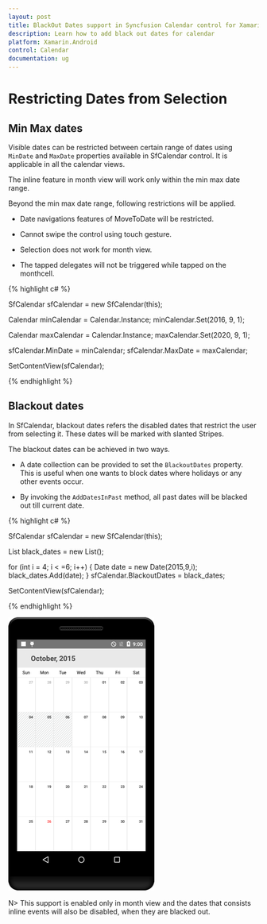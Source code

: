 ```yaml
---
layout: post
title: BlackOut Dates support in Syncfusion Calendar control for Xamarin.Android
description: Learn how to add black out dates for calendar
platform: Xamarin.Android
control: Calendar
documentation: ug
---
```


# Restricting Dates from Selection

## Min Max dates

Visible dates can be restricted between certain range of dates using `MinDate` and `MaxDate` properties available in SfCalendar control. It is applicable in all the calendar views.

The inline feature in month view will work only within the min max date range.

Beyond the min max date range, following restrictions will be applied.

* Date navigations features of MoveToDate will be restricted.

* Cannot swipe the control using touch gesture.

* Selection does not work for month view. 

* The tapped delegates will not be triggered while tapped on the monthcell.  

{% highlight c# %}

SfCalendar sfCalendar = new SfCalendar(this);

Calendar minCalendar = Calendar.Instance;
minCalendar.Set(2016, 9, 1);

Calendar maxCalendar = Calendar.Instance;
maxCalendar.Set(2020, 9, 1);

sfCalendar.MinDate = minCalendar;
sfCalendar.MaxDate = maxCalendar;

SetContentView(sfCalendar);

	
{% endhighlight %}

## Blackout dates

In SfCalendar, blackout dates refers the disabled dates that restrict the user from selecting it. These dates will be marked with slanted Stripes. 

The blackout dates can be achieved in two ways. 

* A date collection can be provided to set the `BlackoutDates` property. This is useful when one wants to block dates where holidays or any other events occur. 

* By invoking the `AddDatesInPast` method, all past dates will be blacked out till current date.

{% highlight c# %}

SfCalendar sfCalendar = new SfCalendar(this);

List<Date> black_dates = new List<Date>();

for (int i = 4; i < =6; i++)
{
	Date date = new Date(2015,9,i);
	black_dates.Add(date);
}
sfCalendar.BlackoutDates = black_dates;

SetContentView(sfCalendar);

{% endhighlight %}

![](images/blackout_dates.png)                                        


N> This support is enabled only in month view and the dates that consists inline events will also be disabled, when they are blacked out.


